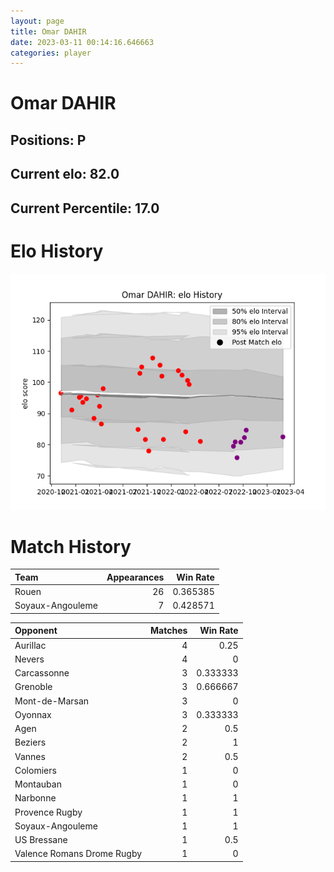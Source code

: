 ```yaml
---  
layout: page  
title: Omar DAHIR  
date: 2023-03-11 00:14:16.646663  
categories: player  
---
```

# Omar DAHIR

## Positions: P

## Current elo: 82.0

## Current Percentile: 17.0

# Elo History


![elo history](history_OmarDAHIR.png)
# Match History


| Team             |   Appearances |   Win Rate |
|:-----------------|--------------:|-----------:|
| Rouen            |            26 |   0.365385 |
| Soyaux-Angouleme |             7 |   0.428571 |

| Opponent                   |   Matches |   Win Rate |
|:---------------------------|----------:|-----------:|
| Aurillac                   |         4 |   0.25     |
| Nevers                     |         4 |   0        |
| Carcassonne                |         3 |   0.333333 |
| Grenoble                   |         3 |   0.666667 |
| Mont-de-Marsan             |         3 |   0        |
| Oyonnax                    |         3 |   0.333333 |
| Agen                       |         2 |   0.5      |
| Beziers                    |         2 |   1        |
| Vannes                     |         2 |   0.5      |
| Colomiers                  |         1 |   0        |
| Montauban                  |         1 |   0        |
| Narbonne                   |         1 |   1        |
| Provence Rugby             |         1 |   1        |
| Soyaux-Angouleme           |         1 |   1        |
| US Bressane                |         1 |   0.5      |
| Valence Romans Drome Rugby |         1 |   0        |